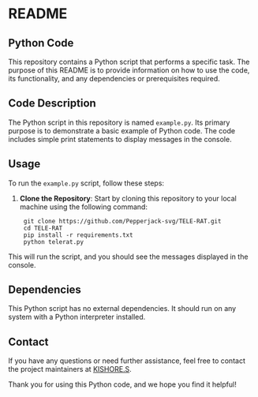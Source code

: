 # README

## Python Code

This repository contains a Python script that performs a specific task. The purpose of this README is to provide information on how to use the code, its functionality, and any dependencies or prerequisites required.

## Code Description

The Python script in this repository is named `example.py`. Its primary purpose is to demonstrate a basic example of Python code. The code includes simple print statements to display messages in the console.

## Usage

To run the `example.py` script, follow these steps:

1. **Clone the Repository**: Start by cloning this repository to your local machine using the following command:

   ```shell
    git clone https://github.com/Pepperjack-svg/TELE-RAT.git
    cd TELE-RAT
    pip install -r requirements.txt
    python telerat.py
   ```
This will run the script, and you should see the messages displayed in the console.

## Dependencies

This Python script has no external dependencies. It should run on any system with a Python interpreter installed.

## Contact

If you have any questions or need further assistance, feel free to contact the project maintainers at [KISHORE.S](mailto:your-kishore.cyberhakz@gmail.com).

Thank you for using this Python code, and we hope you find it helpful!
